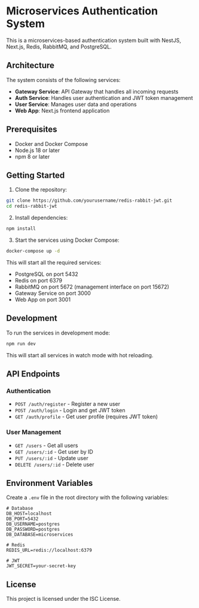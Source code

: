 # Microservices Authentication System

This is a microservices-based authentication system built with NestJS, Next.js, Redis, RabbitMQ, and PostgreSQL.

## Architecture

The system consists of the following services:

- **Gateway Service**: API Gateway that handles all incoming requests
- **Auth Service**: Handles user authentication and JWT token management
- **User Service**: Manages user data and operations
- **Web App**: Next.js frontend application

## Prerequisites

- Docker and Docker Compose
- Node.js 18 or later
- npm 8 or later

## Getting Started

1. Clone the repository:
```bash
git clone https://github.com/yourusername/redis-rabbit-jwt.git
cd redis-rabbit-jwt
```

2. Install dependencies:
```bash
npm install
```

3. Start the services using Docker Compose:
```bash
docker-compose up -d
```

This will start all the required services:
- PostgreSQL on port 5432
- Redis on port 6379
- RabbitMQ on port 5672 (management interface on port 15672)
- Gateway Service on port 3000
- Web App on port 3001

## Development

To run the services in development mode:

```bash
npm run dev
```

This will start all services in watch mode with hot reloading.

## API Endpoints

### Authentication

- `POST /auth/register` - Register a new user
- `POST /auth/login` - Login and get JWT token
- `GET /auth/profile` - Get user profile (requires JWT token)

### User Management

- `GET /users` - Get all users
- `GET /users/:id` - Get user by ID
- `PUT /users/:id` - Update user
- `DELETE /users/:id` - Delete user

## Environment Variables

Create a `.env` file in the root directory with the following variables:

```env
# Database
DB_HOST=localhost
DB_PORT=5432
DB_USERNAME=postgres
DB_PASSWORD=postgres
DB_DATABASE=microservices

# Redis
REDIS_URL=redis://localhost:6379

# JWT
JWT_SECRET=your-secret-key
```

## License

This project is licensed under the ISC License. 